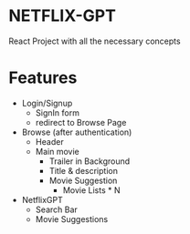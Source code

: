 # NETFLIX-GPT
React Project with all the necessary concepts

# Features
- Login/Signup
    - SignIn form
    - redirect to Browse Page
- Browse (after authentication)
    - Header
    - Main movie
        - Trailer in Background
        - Title & description
        - Movie Suggestion
            - Movie Lists * N
- NetflixGPT
    - Search Bar
    - Movie Suggestions